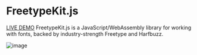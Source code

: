 # FreetypeKit.js


[LIVE DEMO](https://51shouzu.xyz/ofd/) FreetypeKit.js is a JavaScript/WebAssembly library for working with fonts, backed by industry-strength Freetype and Harfbuzz.


![image](https://user-images.githubusercontent.com/2238211/140015964-4aa413e2-d3f7-41e1-9cb5-980da0caaef6.png)
